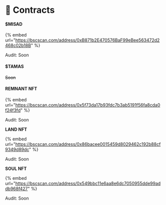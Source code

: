 # 📃 Contracts

#### $MISAD

{% embed url="https://bscscan.com/address/0xB871b2E470576BaF99eBee563472d2468c02b18B" %}

Audit: Soon

#### $TAMAS

~~Soon~~

#### REMNANT NFT

{% embed url="https://bscscan.com/address/0x5f73da17b93fdc7b3ab5191f56fa8cda0f24f3fd" %}

Audit: Soon

**LAND NFT**

{% embed url="https://bscscan.com/address/0x86bacee0015459d8029462c192b88cf9349d89dc" %}

Audit: Soon

**SOUL NFT**

{% embed url="https://bscscan.com/address/0x549bbc11e6aa8e6dc7050955dde99addb968f427" %}

Audit: Soon
